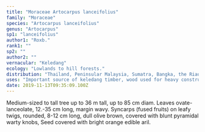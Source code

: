 ```yaml
---
title: "Moraceae Artocarpus lanceifolius"
family: "Moraceae"
species: "Artocarpus lanceifolius"
genus: "Artocarpus"
sp1: "lanceifolius"
author1: "Roxb."
rank1: ""
sp2: ""
author2: ""
vernacular: "Keledang"
ecology: "Lowlands to hill forests."
distribution: "Thailand, Peninsular Malaysia, Sumatra, Bangka, the Riau and Lingga Archipelago and Borneo."
uses: "Important source of keledang timber, wood used for heavy construction, furniture, boat building, household utensils and coffins. Fruits are edible."
date: 2019-11-13T09:35:09.100Z
---
```

Medium-sized to tall tree up to 36 m tall, up to 85 cm diam. Leaves ovate-lanceolate, 12.-35 cm long, margin wavy. Syncarps (fused fruits) on leafy twigs, rounded, 8-12 cm long, dull olive brown, covered with blunt pyramidal warty knobs, Seed covered with bright orange edible aril.